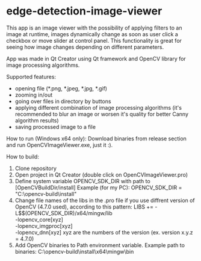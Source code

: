 # edge-detection-image-viewer

This app is an image viewer with the possibility of applying filters to an image at runtime, images dynamically change as soon as user click a checkbox or move slider at control panel. This functionality is great for seeing how image changes depending on different parameters.

App was made in Qt Creator using Qt framework and OpenCV library for image processing algorithms.

Supported features:
- opening file (*.png, *.jpeg, *.jpg, *.gif)
- zooming in/out
- going over files in directory by buttons
- applying different combination of image processing algorithms (it's recommended to blur an image or worsen it's quality for better Canny algorithm results)
- saving processed image to a file

How to run (Windows x64 only):
Download binaries from release section and run OpenCVImageViewer.exe, just it :).

How to build:
1. Clone repository
2. Open project in Qt Creator (double click on OpenCVImageViewer.pro)
3. Define system variable OPENCV_SDK_DIR with path to [OpenCVBuildDir/install]
Example (for my PC):
OPENCV_SDK_DIR = "C:\opencv-build\install"
4. Change file names of the libs in the .pro file if you use diffrent version of OpenCV (4.7.0 used), according to this pattern:
LIBS += -L$$(OPENCV_SDK_DIR)/x64/mingw/lib \
    -lopencv_core[xyz]    \
    -lopencv_imgproc[xyz] \
    -lopencv_dnn[xyz]
xyz are the numbers of the version (ex. version x.y.z = 4.7.0)
5. Add OpenCV binaries to Path environment variable.
Example path to binaries: C:\opencv-build\install\x64\mingw\bin

